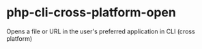 # php-cli-cross-platform-open
Opens a file or URL in the user's preferred application in CLI (cross platform)
